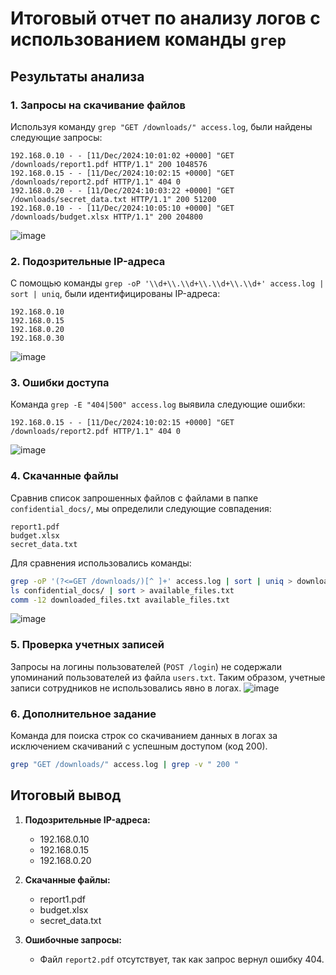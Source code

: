 # Итоговый отчет по анализу логов с использованием команды `grep`

## Результаты анализа

### 1. Запросы на скачивание файлов
Используя команду `grep "GET /downloads/" access.log`, были найдены следующие запросы:
```
192.168.0.10 - - [11/Dec/2024:10:01:02 +0000] "GET /downloads/report1.pdf HTTP/1.1" 200 1048576
192.168.0.15 - - [11/Dec/2024:10:02:15 +0000] "GET /downloads/report2.pdf HTTP/1.1" 404 0
192.168.0.20 - - [11/Dec/2024:10:03:22 +0000] "GET /downloads/secret_data.txt HTTP/1.1" 200 51200
192.168.0.10 - - [11/Dec/2024:10:05:10 +0000] "GET /downloads/budget.xlsx HTTP/1.1" 200 204800
```
![image](https://github.com/user-attachments/assets/8ad6c4f0-e566-4422-ba4e-600a78062dad)


### 2. Подозрительные IP-адреса
С помощью команды `grep -oP '\\d+\\.\\d+\\.\\d+\\.\\d+' access.log | sort | uniq`, были идентифицированы IP-адреса:
```
192.168.0.10
192.168.0.15
192.168.0.20
192.168.0.30
```
![image](https://github.com/user-attachments/assets/f7d97827-899b-410b-bd0b-997519cc58de)

### 3. Ошибки доступа
Команда `grep -E "404|500" access.log` выявила следующие ошибки:
```
192.168.0.15 - - [11/Dec/2024:10:02:15 +0000] "GET /downloads/report2.pdf HTTP/1.1" 404 0
```
![image](https://github.com/user-attachments/assets/52a4e766-eb21-4dde-bc49-5d23e19b7269)


### 4. Скачанные файлы
Сравнив список запрошенных файлов с файлами в папке `confidential_docs/`, мы определили следующие совпадения:
```
report1.pdf
budget.xlsx
secret_data.txt
```
Для сравнения использовались команды:
```bash
grep -oP '(?<=GET /downloads/)[^ ]+' access.log | sort | uniq > downloaded_files.txt
ls confidential_docs/ | sort > available_files.txt
comm -12 downloaded_files.txt available_files.txt
```
![image](https://github.com/user-attachments/assets/2161d407-1679-4dc5-928e-417c4b29a415)


### 5. Проверка учетных записей
Запросы на логины пользователей (`POST /login`) не содержали упоминаний пользователей из файла `users.txt`. Таким образом, учетные записи сотрудников не использовались явно в логах.
![image](https://github.com/user-attachments/assets/4dabfcf6-8e4c-4b68-84b1-8b18494c8092)

### 6. Дополнительное задание
Команда для поиска строк со скачиванием данных в логах за исключением скачиваний с успешным доступом (код 200).
``` bash
grep "GET /downloads/" access.log | grep -v " 200 "
```

## Итоговый вывод
1. **Подозрительные IP-адреса:**
   - 192.168.0.10
   - 192.168.0.15
   - 192.168.0.20

2. **Скачанные файлы:**
   - report1.pdf
   - budget.xlsx
   - secret_data.txt

3. **Ошибочные запросы:**
   - Файл `report2.pdf` отсутствует, так как запрос вернул ошибку 404.
